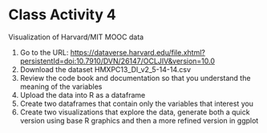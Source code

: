 # Class Activity 4
Visualization of Harvard/MIT MOOC data

1. Go to the URL: https://dataverse.harvard.edu/file.xhtml?persistentId=doi:10.7910/DVN/26147/OCLJIV&version=10.0
2. Download the dataset HMXPC13_DI_v2_5-14-14.csv
3. Review the code book and documentation so that you understand the meaning of the variables
3. Upload the data into R as a dataframe
4. Create two dataframes that contain only the variables that interest you
4. Create two visualizations that explore the data, generate both a quick version using base R graphics and then a more refined version in ggplot
